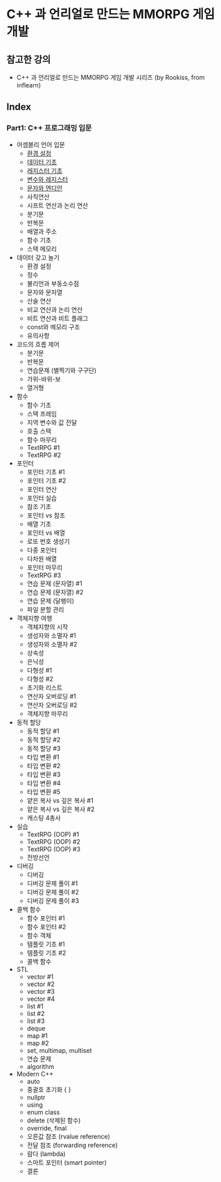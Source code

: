 # C++ 과 언리얼로 만드는 MMORPG 게임 개발

## 참고한 강의

- C++ 과 언리얼로 만드는 MMORPG 게임 개발 시리즈 (by Rookiss, from inflearn)

## Index

### Part1: C++ 프로그래밍 입문

- 어셈블리 언어 입문
  - [환경 설정](CPP_Unreal_MMORPG_assembly_settings.md)
  - [데이터 기초](CPP_Unreal_MMORPG_assembly_data_basics.md)
  - [레지스터 기초](CPP_Unreal_MMORPG_assembly_register_basics.md)
  - [변수와 레지스터](CPP_Unreal_MMORPG_assembly_variable_and_register.md)
  - [문자와 엔디안](CPP_Unreal_MMORPG_assembly_character_and_endian.md)
  - 사칙연산
  - 시프트 연산과 논리 연산
  - 분기문
  - 반복문
  - 배열과 주소
  - 함수 기초
  - 스택 메모리
- 데이터 갖고 놀기
  - 환경 설정
  - 정수
  - 불리언과 부동소수점
  - 문자와 문자열
  - 산술 연산
  - 비교 연산과 논리 연산
  - 비트 연산과 비트 플래그
  - const와 메모리 구조
  - 유의사항
- 코드의 흐름 제어
  - 분기문
  - 반복문
  - 연습문제 (별찍기와 구구단)
  - 가위-바위-보
  - 열거형
- 함수
  - 함수 기초
  - 스택 프레임
  - 지역 변수와 값 전달
  - 호출 스택
  - 함수 마무리
  - TextRPG #1
  - TextRPG #2
- 포인터
  - 포인터 기초 #1
  - 포인터 기초 #2
  - 포인터 연산
  - 포인터 실습
  - 참조 기초
  - 포인터 vs 참조
  - 배열 기초
  - 포인터 vs 배열
  - 로또 번호 생성기
  - 다중 포인터
  - 다차원 배열
  - 포인터 마무리
  - TextRPG #3
  - 연습 문제 (문자열) #1
  - 연습 문제 (문자열) #2
  - 연습 문제 (달팽이)
  - 파일 분할 관리
- 객체지향 여행
  - 객체지향의 시작
  - 생성자와 소멸자 #1
  - 생성자와 소멸자 #2
  - 상속성
  - 은닉성
  - 다형성 #1
  - 다형성 #2
  - 초기화 리스트
  - 연산자 오버로딩 #1
  - 연산자 오버로딩 #2
  - 객체지향 마무리
- 동적 할당
  - 동적 할당 #1
  - 동적 할당 #2
  - 동적 할당 #3
  - 타입 변환 #1
  - 타입 변환 #2
  - 타입 변환 #3
  - 타입 변환 #4
  - 타입 변환 #5
  - 얕은 복사 vs 깊은 복사 #1
  - 얕은 복사 vs 깊은 복사 #2
  - 캐스팅 4총사
- 실습
  - TextRPG (OOP) #1
  - TextRPG (OOP) #2
  - TextRPG (OOP) #3
  - 전방선언
- 디버깅
  - 디버깅
  - 디버깅 문제 풀이 #1
  - 디버깅 문제 풀이 #2
  - 디버깅 문제 풀이 #3
- 콜백 함수
  - 함수 포인터 #1
  - 함수 포인터 #2
  - 함수 객체
  - 템플릿 기초 #1
  - 템플릿 기초 #2
  - 콜백 함수
- STL
  - vector #1
  - vector #2
  - vector #3
  - vector #4
  - list #1
  - list #2
  - list #3
  - deque
  - map #1
  - map #2
  - set, multimap, multiset
  - 연습 문제
  - algorithm
- Modern C++
  - auto
  - 중괄호 초기화 { }
  - nullptr
  - using
  - enum class
  - delete (삭제된 함수)
  - override, final
  - 오른값 참조 (rvalue reference)
  - 전달 참조 (forwarding reference)
  - 람다 (lambda)
  - 스마트 포인터 (smart pointer)
  - 결론